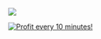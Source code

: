 <img
  align="center"
  src="https://github-readme-stats.vercel.app/api/top-langs/?username=ghjbku&show_icons=true"
/>

<a href="https://coin-farm.com/?en=windsake" target="_blank">
<img src="https://coin-farm.com/images/promo/en/728x90.gif"
alt="Profit every 10 minutes!"></a>
